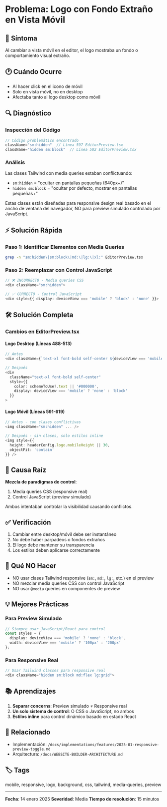 # Problema: Logo con Fondo Extraño en Vista Móvil

## 🔴 Síntoma
Al cambiar a vista móvil en el editor, el logo mostraba un fondo o comportamiento visual extraño.

## 🕐 Cuándo Ocurre
- Al hacer click en el icono de móvil
- Solo en vista móvil, no en desktop
- Afectaba tanto al logo desktop como móvil

## 🔍 Diagnóstico

### Inspección del Código
```typescript
// Código problemático encontrado
className="sm:hidden"  // Línea 597 EditorPreview.tsx
className="hidden sm:block"  // Línea 502 EditorPreview.tsx
```

### Análisis
Las clases Tailwind con media queries estaban conflictuando:
- `sm:hidden` = "ocultar en pantallas pequeñas (640px+)"
- `hidden sm:block` = "ocultar por defecto, mostrar en pantallas pequeñas+"

Estas clases están diseñadas para responsive design real basado en el ancho de ventana del navegador, NO para preview simulado controlado por JavaScript.

## ⚡ Solución Rápida

### Paso 1: Identificar Elementos con Media Queries
```bash
grep -n "sm:hidden\|sm:block\|md:\|lg:\|xl:" EditorPreview.tsx
```

### Paso 2: Reemplazar con Control JavaScript
```typescript
// ❌ INCORRECTO - Media queries CSS
<div className="sm:hidden">

// ✅ CORRECTO - Control JavaScript
<div style={{ display: deviceView === 'mobile' ? 'block' : 'none' }}>
```

## 🛠️ Solución Completa

### Cambios en EditorPreview.tsx

#### Logo Desktop (Líneas 488-513)
```typescript
// Antes
<div className={`text-xl font-bold self-center ${deviceView === 'mobile' ? 'hidden sm:block' : ''}`}>

// Después  
<div 
  className="text-xl font-bold self-center"
  style={{ 
    color: schemeToUse?.text || '#000000',
    display: deviceView === 'mobile' ? 'none' : 'block'
  }}
>
```

#### Logo Móvil (Líneas 591-619)
```typescript
// Antes - con clases conflictivas
<img className="sm:hidden" ... />

// Después - sin clases, solo estilos inline
<img style={{ 
  height: headerConfig.logo.mobileHeight || 30,
  objectFit: 'contain'
}} />
```

## 🎯 Causa Raíz
**Mezcla de paradigmas de control**:
1. Media queries CSS (responsive real)
2. Control JavaScript (preview simulado)

Ambos intentaban controlar la visibilidad causando conflictos.

## ✅ Verificación
1. Cambiar entre desktop/móvil debe ser instantáneo
2. No debe haber parpadeos o fondos extraños
3. El logo debe mantener su transparencia
4. Los estilos deben aplicarse correctamente

## 🚫 Qué NO Hacer
- NO usar clases Tailwind responsive (`sm:`, `md:`, `lg:`, etc.) en el preview
- NO mezclar media queries CSS con control JavaScript
- NO usar `@media` queries en componentes de preview

## 💡 Mejores Prácticas

### Para Preview Simulado
```typescript
// Siempre usar JavaScript/React para control
const styles = {
  display: deviceView === 'mobile' ? 'none' : 'block',
  width: deviceView === 'mobile' ? '100px' : '200px'
};
```

### Para Responsive Real
```typescript
// Usar Tailwind classes para responsive real
<div className="hidden sm:block md:flex lg:grid">
```

## 📚 Aprendizajes
1. **Separar concerns**: Preview simulado ≠ Responsive real
2. **Un solo sistema de control**: O CSS o JavaScript, no ambos
3. **Estilos inline** para control dinámico basado en estado React

## 🔗 Relacionado
- Implementación: `/docs/implementations/features/2025-01-responsive-preview-toggle.md`
- Arquitectura: `/docs/WEBSITE-BUILDER-ARCHITECTURE.md`

## 🏷️ Tags
mobile, responsive, logo, background, css, tailwind, media-queries, preview

---

**Fecha**: 14 enero 2025
**Severidad**: Media
**Tiempo de resolución**: 15 minutos